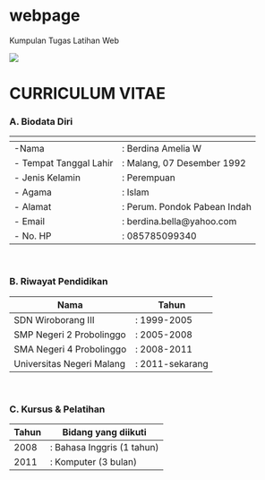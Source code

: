 webpage
=======

Kumpulan Tugas Latihan Web

<html>
  <head>
		<link rel="stylesheet" href="style1.css" />
	</head>
	<body>
		<img src ="profil.jpg">
		<h1>CURRICULUM VITAE</h1>
			<p>
				<h3>A. Biodata Diri</h3>
				<table>
					<thead>
						<tr>
							<th></th>
							<th></th>
						</tr>
					</thead>
					<tbody>
						<tr>
							<td>-Nama </td>
							<td>: Berdina Amelia W</td>
						</tr>
						<tr>
							<td>- Tempat Tanggal Lahir </td>
							<td>: Malang, 07 Desember 1992</td>
						</tr>
						<tr>
							<td>- Jenis Kelamin </td>
							<td>: Perempuan</td>
						</tr>
						<tr>
							<td>- Agama </td>
							<td>: Islam</td>
						</tr>
						<tr>
							<td>- Alamat </td>
							<td>: Perum. Pondok Pabean Indah</td>
						</tr>
						<tr>
							<td>- Email </td>
							<td>: berdina.bella@yahoo.com</td>
						</tr>
						<tr>
							<td>- No. HP </td>
							<td>: 085785099340</td>
						</tr>
					</tbody>
				</table>
			</p>
			<br>
			<p>
			<h3>B. Riwayat Pendidikan</h3>
				<table>
					<thead>
						<tr>
							<th>Nama</th>
							<th>Tahun</th>
						</tr>
					</thead>
					<tbody>
						<tr>
							<td>SDN Wiroborang III </td>
							<td>: 1999-2005</td>
						</tr>
						<tr>
							<td>SMP Negeri 2 Probolinggo </td>
							<td>: 2005-2008</td>
						</tr>
						<tr>
							<td>SMA Negeri 4 Probolinggo </td>
							<td>: 2008-2011</td>
						</tr>
						<tr>
							<td>Universitas Negeri Malang </td>
							<td>: 2011-sekarang</td>
						</tr>
					</tbody>
				</table>
			</p>
			<br>
			<p>
			<h3>C. Kursus & Pelatihan</h3>
				<table>
					<thead>
						<tr>
							<th>Tahun</th>
							<th>Bidang yang diikuti</th>
						</tr>
					</thead>
					<tbody>
						<tr>
							<td>2008 </td>
							<td>: Bahasa Inggris (1 tahun)</td>
						</tr>
						<tr>
							<td>2011</td>
							<td>: Komputer (3 bulan)</td>
						</tr>
					</tbody>
				</table>
			</p>
	</body>
</html>
